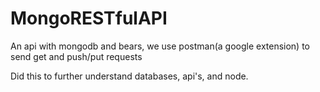 # MongoRESTfulAPI

An api with mongodb and bears, we use postman(a google extension) to send get and push/put requests

Did this to further understand databases, api's, and node.
